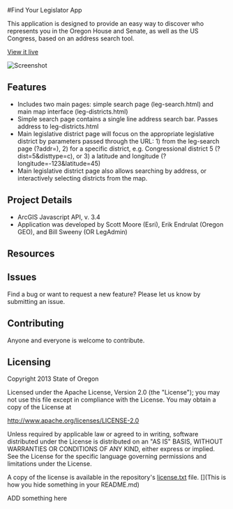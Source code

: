 #Find Your Legislator App

This application is designed to provide an easy way to discover who represents you in the Oregon House and Senate, as well as the US Congress, based on an address search tool.


[View it live](http://htmlpreview.github.io/?https://github.com/eendrulat/leg-admin/blob/master/leg-search.html)

![Screenshot](https://raw.github.com/eendrulat/leg-admin/master/app.JPG)
## Features
* Includes two main pages: simple search page (leg-search.html) and main map interface (leg-districts.html)
* Simple search page contains a single line address search bar. Passes address to leg-districts.html
* Main legislative district page will focus on the appropriate legislative district by parameters passed through the URL: 1) from the leg-search page (?addr=), 2) for a specific district, e.g. Congressional district 5 (?dist=5&disttype=c), or 3) a latitude and longitude (?longitude=-123&latitude=45)
* Main legislative district page also allows searching by address, or interactively selecting districts from the map.

## Project Details

* ArcGIS Javascript API, v. 3.4
* Application was developed by Scott Moore (Esri), Erik Endrulat (Oregon GEO), and Bill Sweeny (OR LegAdmin)

## Resources


## Issues

Find a bug or want to request a new feature?  Please let us know by submitting an issue.

## Contributing

Anyone and everyone is welcome to contribute. 

## Licensing
Copyright 2013 State of Oregon

Licensed under the Apache License, Version 2.0 (the "License");
you may not use this file except in compliance with the License.
You may obtain a copy of the License at

   http://www.apache.org/licenses/LICENSE-2.0

Unless required by applicable law or agreed to in writing, software
distributed under the License is distributed on an "AS IS" BASIS,
WITHOUT WARRANTIES OR CONDITIONS OF ANY KIND, either express or implied.
See the License for the specific language governing permissions and
limitations under the License.

A copy of the license is available in the repository's [license.txt]( https://raw.github.com/eendrulat/repo-template/master/license.txt) file.
[](This is how you hide something in your README.md)

ADD something here